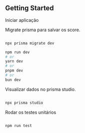 ## Getting Started

Iniciar aplicação


Migrate prisma para salvar os score.

```bash

npx prisma migrate dev

```

```bash
npm run dev
# or
yarn dev
# or
pnpm dev
# or
bun dev
```

Visualizar dados no prisma studio.

```bash

npx prisma studio

```

Rodar os testes unitários

```bash

npm run test

```

